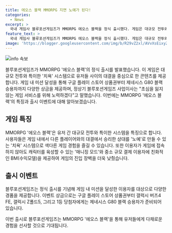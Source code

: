 ```yaml
---
title: 에오스 블랙 MMORPG 지면 노예가 된다!
categories:
  - News
excerpt: >
  국내 게임사 블루포션게임즈가 MMORPG 에오스 블랙을 정식 출시했다. 게임은 대규모 전투와 노예 시스템, 매니징 모드로 이용자에게 새로운 경험을 제공한다. 게임 내 미션 달성 이용자에게는 다양한 경품이 제공되며, 1등 당첨자에게는 제네시스 G80 블랙 승용차가 지급된다. 블루포션게임즈는 MMORPG 본연의 재미에 집중해 게임 시스템과 BM을 설계했으며, 계속해서 노력할 것이라고 전했다.
feature_text: >
  국내 게임사 블루포션게임즈가 MMORPG 에오스 블랙을 정식 출시했다. 게임은 대규모 전투와 노예 시스템, 매니징 모드로 이용자에게 새로운 경험을 제공한다. 게임 내 미션 달성 이용자에게는 다양한 경품이 제공되며, 1등 당첨자에게는 제네시스 G80 블랙 승용차가 지급된다. 블루포션게임즈는 MMORPG 본연의 재미에 집중해 게임 시스템과 BM을 설계했으며, 계속해서 노력할 것이라고 전했다.
image: 'https://blogger.googleusercontent.com/img/b/R29vZ2xl/AVvXsEixyZcFfHzMRdzZMjFBmAUKJYCLCGyLL1o632UiGVXcaFdKo_bkvkuCioo0uUKlGfBVcT3P84aROyZIXSBEx3Aw5nCQ3pTgDom1WDC4m8eifvWiAmWEEVb4x6G_l8C0QH225ldMjyaFvpxGEBGNO37VmDTDMHGhJPq73UglMfDca1-0aw/s1600/blogspot.png'
---
```


<p><img src="https://blogger.googleusercontent.com/img/b/R29vZ2xl/AVvXsEixyZcFfHzMRdzZMjFBmAUKJYCLCGyLL1o632UiGVXcaFdKo_bkvkuCioo0uUKlGfBVcT3P84aROyZIXSBEx3Aw5nCQ3pTgDom1WDC4m8eifvWiAmWEEVb4x6G_l8C0QH225ldMjyaFvpxGEBGNO37VmDTDMHGhJPq73UglMfDca1-0aw/s1600/blogspot.png" alt="info 속보" /></p>

<p>블루포션게임즈가 MMORPG '에오스 블랙'의 정식 출시를 발표했습니다. 이 게임은 대규모 전투와 특이한 '치욕' 시스템으로 유저들 사이의 대결을 중심으로 한 콘텐츠를 제공합니다. 게임 내 미션 달성을 통해 구글 플레이 스토어 상품권부터 제네시스 G80 블랙 승용차까지 다양한 상금을 제공하며, 정상기 블루포션게임즈 사업이사는 "초심을 잃지 않는 게임 서비스를 위해 노력하겠다"고 말했습니다. 이번에는 MMORPG '에오스 블랙'의 특징과 출시 이벤트에 대해 알아보겠습니다.</p>

<h2 data-ke-size="size26">게임 특징</h2>

<p>MMORPG '에오스 블랙'은 유저 간 대규모 전투와 특이한 시스템을 특징으로 합니다. 사용자들은 게임 내에서 다른 플레이어와의 대결에서 승리한 상대를 '노예'로 만들 수 있는 '치욕' 시스템으로 색다른 게임 경험을 즐길 수 있습니다. 또한 이용자가 게임에 접속하지 않아도 캐릭터를 육성할 수 있는 '매니징 모드'와 중소 규모 결제 이용자에 친화적인 BM(수익모델)을 제공하여 게임의 진입 장벽을 더욱 낮췄습니다.</p>

<h2 data-ke-size="size26">출시 이벤트</h2>

<p>블루포션게임즈는 정식 출시를 기념해 게임 내 미션을 달성한 이용자를 대상으로 다양한 경품을 제공합니다. 이벤트 상금으로는 구글 플레이 스토어 상품권부터 갤럭시 버즈4 FE, 갤럭시 Z폴드5, 그리고 1등 당첨자에게는 제네시스 G80 블랙 승용차가 준비되어 있습니다.</p>

<p>이번 출시로 블루포션게임즈는 MMORPG '에오스 블랙'을 통해 유저들에게 다채로운 경험을 선사할 것으로 기대됩니다.</p>

